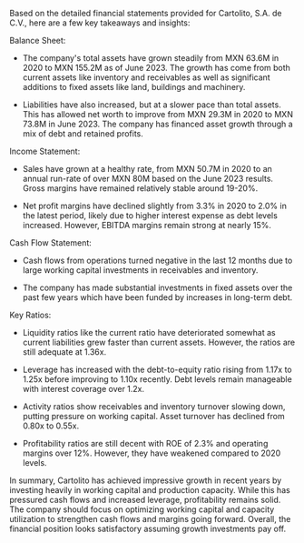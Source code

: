 Based on the detailed financial statements provided for Cartolito, S.A. de C.V., here are a few key takeaways and insights:

Balance Sheet:
- The company's total assets have grown steadily from MXN 63.6M in 2020 to MXN 155.2M as of June 2023. The growth has come from both current assets like inventory and receivables as well as significant additions to fixed assets like land, buildings and machinery.

- Liabilities have also increased, but at a slower pace than total assets. This has allowed net worth to improve from MXN 29.3M in 2020 to MXN 73.8M in June 2023. The company has financed asset growth through a mix of debt and retained profits.

Income Statement: 
- Sales have grown at a healthy rate, from MXN 50.7M in 2020 to an annual run-rate of over MXN 80M based on the June 2023 results. Gross margins have remained relatively stable around 19-20%.

- Net profit margins have declined slightly from 3.3% in 2020 to 2.0% in the latest period, likely due to higher interest expense as debt levels increased. However, EBITDA margins remain strong at nearly 15%.

Cash Flow Statement:
- Cash flows from operations turned negative in the last 12 months due to large working capital investments in receivables and inventory. 

- The company has made substantial investments in fixed assets over the past few years which have been funded by increases in long-term debt.

Key Ratios:
- Liquidity ratios like the current ratio have deteriorated somewhat as current liabilities grew faster than current assets. However, the ratios are still adequate at 1.36x.

- Leverage has increased with the debt-to-equity ratio rising from 1.17x to 1.25x before improving to 1.10x recently. Debt levels remain manageable with interest coverage over 1.2x.

- Activity ratios show receivables and inventory turnover slowing down, putting pressure on working capital. Asset turnover has declined from 0.80x to 0.55x.

- Profitability ratios are still decent with ROE of 2.3% and operating margins over 12%. However, they have weakened compared to 2020 levels.

In summary, Cartolito has achieved impressive growth in recent years by investing heavily in working capital and production capacity. While this has pressured cash flows and increased leverage, profitability remains solid. The company should focus on optimizing working capital and capacity utilization to strengthen cash flows and margins going forward. Overall, the financial position looks satisfactory assuming growth investments pay off.